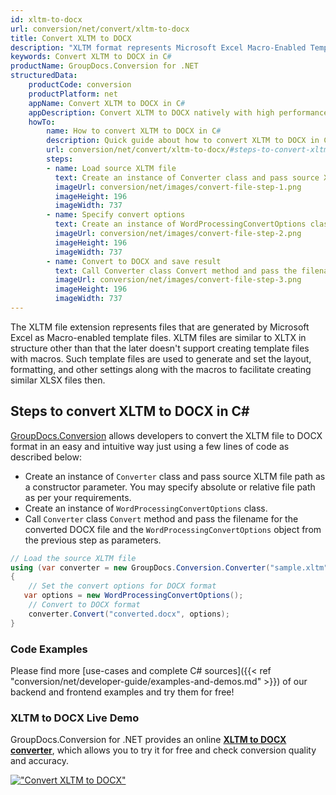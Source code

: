 ```yaml
---
id: xltm-to-docx
url: conversion/net/convert/xltm-to-docx
title: Convert XLTM to DOCX
description: "XLTM format represents Microsoft Excel Macro-Enabled Template with .xltm extension. Learn how to convert XLTM to DOCX file programmatically in C# language using GroupDocs.Conversion for .NET library."
keywords: Convert XLTM to DOCX in C#
productName: GroupDocs.Conversion for .NET
structuredData:
    productCode: conversion
    productPlatform: net
    appName: Convert XLTM to DOCX in C#
    appDescription: Convert XLTM to DOCX natively with high performance using C# language and server side GroupDocs.Conversion for .NET APIs, without the use of any software like Microsoft or Open Office.
    howTo:
        name: How to convert XLTM to DOCX in C# 
        description: Quick guide about how to convert XLTM to DOCX in C# with high performance and accuracy.
        url: conversion/net/convert/xltm-to-docx/#steps-to-convert-xltm-to-docx-in-c
        steps:
        - name: Load source XLTM file 
          text: Create an instance of Converter class and pass source XLTM file path as a constructor parameter. You may specify absolute or relative file path as per your requirements. 
          imageUrl: conversion/net/images/convert-file-step-1.png
          imageHeight: 196
          imageWidth: 737
        - name: Specify convert options 
          text: Create an instance of WordProcessingConvertOptions class.
          imageUrl: conversion/net/images/convert-file-step-2.png
          imageHeight: 196
          imageWidth: 737
        - name: Convert to DOCX and save result 
          text: Call Converter class Convert method and pass the filename for the converted HTML file and the WordProcessingConvertOptions object from the previous step as parameters.
          imageUrl: conversion/net/images/convert-file-step-3.png
          imageHeight: 196
          imageWidth: 737
---
```


The XLTM file extension represents files that are generated by Microsoft Excel as Macro-enabled template files. XLTM files are similar to XLTX in structure other than that the later doesn't support creating template files with macros. Such template files are used to generate and set the layout, formatting, and other settings along with the macros to facilitate creating similar XLSX files then.

## Steps to convert XLTM to DOCX in C#

[GroupDocs.Conversion](https://products.groupdocs.com/conversion/net) allows developers to convert the XLTM file to DOCX format in an easy and intuitive way just using a few lines of code as described below:

* Create an instance of `Converter` class and pass source XLTM file path as a constructor parameter. You may specify absolute or relative file path as per your requirements. 
* Create an instance of `WordProcessingConvertOptions` class.
* Call `Converter` class `Convert` method and pass the filename for the converted DOCX file and the `WordProcessingConvertOptions` object from the previous step as parameters.

```csharp
// Load the source XLTM file
using (var converter = new GroupDocs.Conversion.Converter("sample.xltm"))
{
    // Set the convert options for DOCX format
   var options = new WordProcessingConvertOptions();
    // Convert to DOCX format
    converter.Convert("converted.docx", options);
}
```

### Code Examples

Please find more [use-cases and complete C# sources]({{< ref "conversion/net/developer-guide/examples-and-demos.md" >}}) of our backend and frontend examples and try them for free!

### XLTM to DOCX Live Demo

GroupDocs.Conversion for .NET provides an online [**XLTM to DOCX converter**](https://products.groupdocs.app/conversion/xltm-to-docx), which allows you to try it for free and check conversion quality and accuracy.

[!["Convert XLTM to DOCX"](conversion/net/images/convert-to-docx/convert-xltm-to-docx.png)](https://products.groupdocs.app/conversion/xltm-to-docx)